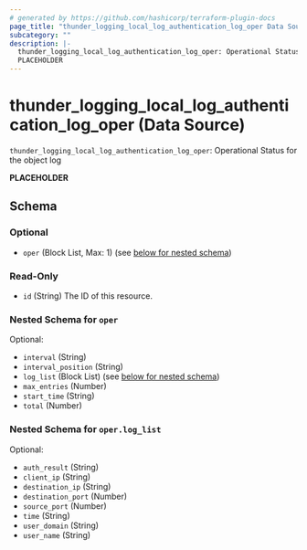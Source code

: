 ```yaml
---
# generated by https://github.com/hashicorp/terraform-plugin-docs
page_title: "thunder_logging_local_log_authentication_log_oper Data Source - terraform-provider-thunder"
subcategory: ""
description: |-
  thunder_logging_local_log_authentication_log_oper: Operational Status for the object log
  PLACEHOLDER
---
```


# thunder_logging_local_log_authentication_log_oper (Data Source)

`thunder_logging_local_log_authentication_log_oper`: Operational Status for the object log

__PLACEHOLDER__



<!-- schema generated by tfplugindocs -->
## Schema

### Optional

- `oper` (Block List, Max: 1) (see [below for nested schema](#nestedblock--oper))

### Read-Only

- `id` (String) The ID of this resource.

<a id="nestedblock--oper"></a>
### Nested Schema for `oper`

Optional:

- `interval` (String)
- `interval_position` (String)
- `log_list` (Block List) (see [below for nested schema](#nestedblock--oper--log_list))
- `max_entries` (Number)
- `start_time` (String)
- `total` (Number)

<a id="nestedblock--oper--log_list"></a>
### Nested Schema for `oper.log_list`

Optional:

- `auth_result` (String)
- `client_ip` (String)
- `destination_ip` (String)
- `destination_port` (Number)
- `source_port` (Number)
- `time` (String)
- `user_domain` (String)
- `user_name` (String)


